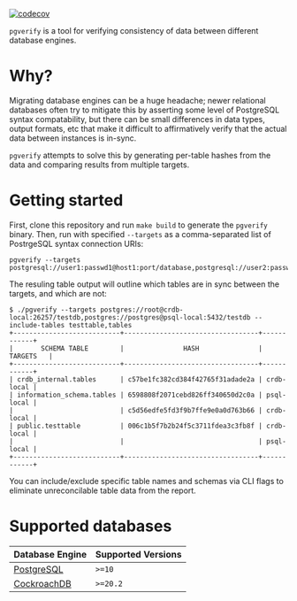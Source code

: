 [![codecov](https://codecov.io/gh/udacity/pgverify/branch/main/graph/badge.svg?token=LsTntCpkUr)](https://codecov.io/gh/udacity/pgverify)

`pgverify` is a tool for verifying consistency of data between different database engines.

# Why?

Migrating database engines can be a huge headache; newer relational databases often try to mitigate this by asserting some level of PostgreSQL syntax compatability, but there can be small differences in data types, output formats, etc that make it difficult to affirmatively verify that the actual data between instances is in-sync.

`pgverify` attempts to solve this by generating per-table hashes from the data and comparing results from multiple targets.

# Getting started

First, clone this repository and run `make build` to generate the `pgverify` binary. Then, run with specified `--targets` as a comma-separated list of PostrgeSQL syntax connection URIs:

```
pgverify --targets postgresql://user1:passwd1@host1:port/database,postgresql://user2:passwd2@host2:port/database
```

The resuling table output will outline which tables are in sync between the targets, and which are not:

```
$ ./pgverify --targets postgres://root@crdb-local:26257/testdb,postgres://postgres@psql-local:5432/testdb --include-tables testtable,tables
+---------------------------+----------------------------------+------------+
|       SCHEMA TABLE        |               HASH               |  TARGETS   |
+---------------------------+----------------------------------+------------+
| crdb_internal.tables      | c57be1fc382cd384f42765f31adade2a | crdb-local |
| information_schema.tables | 6598808f2071cebd826ff340650d2c0a | psql-local |
|                           | c5d56edfe5fd3f9b7ffe9e0a0d763b66 | crdb-local |
| public.testtable          | 006c1b5f7b2b24f5c3711fdea3c3fb8f | crdb-local |
|                           |                                  | psql-local |
+---------------------------+----------------------------------+------------+
```

You can include/exclude specific table names and schemas via CLI flags to eliminate unreconcilable table data from the report.

# Supported databases

| Database Engine     | Supported Versions |
| ------------------- | ------------------ |
| [PostgreSQL][psql]  | `>=10`             |
| [CockroachDB][crdb] | `>=20.2`           |

<!-- Links -->
[crdb]: https://www.cockroachlabs.com/
[psql]: https://www.postgresql.org/
